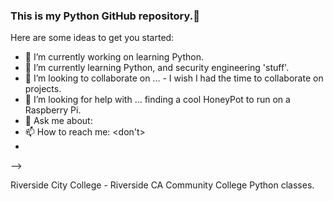 ### This is my Python GitHub repository.👋

Here are some ideas to get you started:

- 🔭 I’m currently working on learning Python.
- 🌱 I’m currently learning Python, and security engineering 'stuff'.
- 👯 I’m looking to collaborate on ... - I wish I had the time to collaborate on projects.
- 🤔 I’m looking for help with ... finding a cool HoneyPot to run on a Raspberry Pi.
- 💬 Ask me about: <something>
- 📫 How to reach me: <don't>
- 
-->

Riverside City College - Riverside CA
Community College Python classes. 

